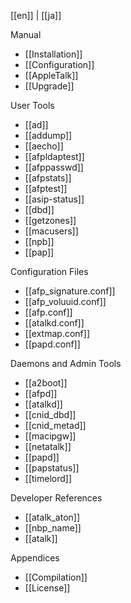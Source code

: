[[en]] | [[ja]]

Manual

* [[Installation]]
* [[Configuration]]
* [[AppleTalk]]
* [[Upgrade]]

User Tools

* [[ad]]
* [[addump]]
* [[aecho]]
* [[afpldaptest]]
* [[afppasswd]]
* [[afpstats]]
* [[afptest]]
* [[asip-status]]
* [[dbd]]
* [[getzones]]
* [[macusers]]
* [[npb]]
* [[pap]]

Configuration Files

* [[afp_signature.conf]]
* [[afp_voluuid.conf]]
* [[afp.conf]]
* [[atalkd.conf]]
* [[extmap.conf]]
* [[papd.conf]]

Daemons and Admin Tools

* [[a2boot]]
* [[afpd]]
* [[atalkd]]
* [[cnid_dbd]]
* [[cnid_metad]]
* [[macipgw]]
* [[netatalk]]
* [[papd]]
* [[papstatus]]
* [[timelord]]

Developer References

* [[atalk_aton]]
* [[nbp_name]]
* [[atalk]]

Appendices

* [[Compilation]]
* [[License]]